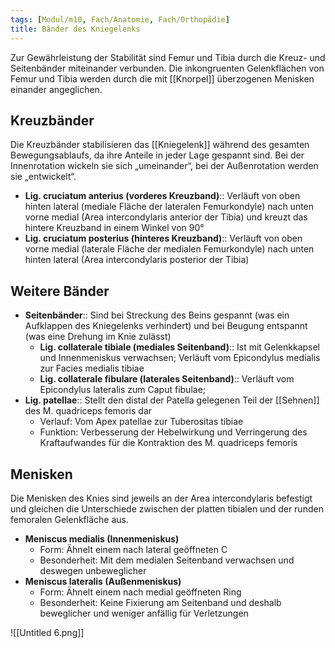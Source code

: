 ```yaml
---
tags: [Modul/m10, Fach/Anatomie, Fach/Orthopädie]
title: Bänder des Kniegelenks
---
```

Zur Gewährleistung der Stabilität sind Femur und Tibia durch die Kreuz- und Seitenbänder miteinander verbunden. Die inkongruenten Gelenkflächen von Femur und Tibia werden durch die mit [[Knorpel]] überzogenen Menisken einander angeglichen.

## Kreuzbänder

Die Kreuzbänder stabilisieren das [[Kniegelenk]] während des gesamten Bewegungsablaufs, da ihre Anteile in jeder Lage gespannt sind. Bei der Innenrotation wickeln sie sich „umeinander“, bei der Außenrotation werden sie „entwickelt“.

- **Lig. cruciatum anterius (vorderes Kreuzband)**:: Verläuft von oben hinten lateral (mediale Fläche der lateralen Femurkondyle) nach unten vorne medial (Area intercondylaris anterior der Tibia) und kreuzt das hintere Kreuzband in einem Winkel von 90°
- **Lig. cruciatum posterius (hinteres Kreuzband)**:: Verläuft von oben vorne medial (laterale Fläche der medialen Femurkondyle) nach unten hinten lateral (Area intercondylaris posterior der Tibia)

## Weitere Bänder

- **Seitenbänder**:: Sind bei Streckung des Beins gespannt (was ein Aufklappen des Kniegelenks verhindert) und bei Beugung entspannt (was eine Drehung im Knie zulässt)
    - **Lig. collaterale tibiale (mediales Seitenband)**:: Ist mit Gelenkkapsel und Innenmeniskus verwachsen; Verläuft vom Epicondylus medialis zur Facies medialis tibiae
    - **Lig. collaterale fibulare (laterales Seitenband)**:: Verläuft vom Epicondylus lateralis zum Caput fibulae;
- **Lig. patellae**:: Stellt den distal der Patella gelegenen Teil der [[Sehnen]] des M. quadriceps femoris dar
    - Verlauf: Vom Apex patellae zur Tuberositas tibiae
    - Funktion: Verbesserung der Hebelwirkung und Verringerung des Kraftaufwandes für die Kontraktion des M. quadriceps femoris

## Menisken

Die Menisken des Knies sind jeweils an der Area intercondylaris befestigt und gleichen die Unterschiede zwischen der platten tibialen und der runden femoralen Gelenkfläche aus.

- **Meniscus medialis (Innenmeniskus)**
    - Form: Ähnelt einem nach lateral geöffneten C
    - Besonderheit: Mit dem medialen Seitenband verwachsen und deswegen unbeweglicher
- **Meniscus lateralis (Außenmeniskus)**
    - Form: Ähnelt einem nach medial geöffneten Ring
    - Besonderheit: Keine Fixierung am Seitenband und deshalb beweglicher und weniger anfällig für Verletzungen

![[Untitled 6.png]]



